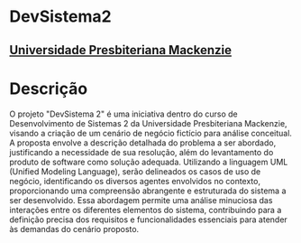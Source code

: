 # DevSistema2
<h2><a href= "https://www.mackenzie.br">Universidade Presbiteriana Mackenzie</a></h2>



#  Descrição
O projeto "DevSistema 2" é uma iniciativa dentro do curso de Desenvolvimento de Sistemas 2 da Universidade Presbiteriana Mackenzie, visando a criação de um cenário de negócio fictício para análise conceitual. A proposta envolve a descrição detalhada do problema a ser abordado, justificando a necessidade de sua resolução, além do levantamento do produto de software como solução adequada. Utilizando a linguagem UML (Unified Modeling Language), serão delineados os casos de uso de negócio, identificando os diversos agentes envolvidos no contexto, proporcionando uma compreensão abrangente e estruturada do sistema a ser desenvolvido. Essa abordagem permite uma análise minuciosa das interações entre os diferentes elementos do sistema, contribuindo para a definição precisa dos requisitos e funcionalidades essenciais para atender às demandas do cenário proposto.
